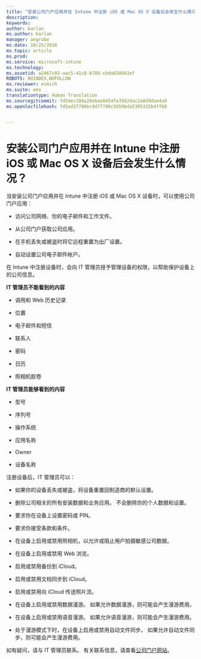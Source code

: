 ```yaml
---
title: "安装公司门户应用并在 Intune 中注册 iOS 或 Mac OS X 设备后会发生什么情况？ | Microsoft Intune"
description: 
keywords: 
author: barlan
ms.author: barlan
manager: angrobe
ms.date: 10/25/2016
ms.topic: article
ms.prod: 
ms.service: microsoft-intune
ms.technology: 
ms.assetid: a2467c02-aac5-41c8-b788-cbda830941ef
ROBOTS: NOINDEX,NOFOLLOW
ms.reviewer: esmich
ms.suite: ems
translationtype: Human Translation
ms.sourcegitcommit: fd54ec104a26ebae845dfe3942dac2e8d9dae4a9
ms.openlocfilehash: fd5ad37706bc4d7f780c5059bda5305335b4ff68


---
```



# 安装公司门户应用并在 Intune 中注册 iOS 或 Mac OS X 设备后会发生什么情况？

当安装公司门户应用并在 Intune 中注册 iOS 或 Mac OS X 设备时，可以使用公司门户应用：

-   访问公司网络、你的电子邮件和工作文件。

-   从公司门户获取公司应用。

-   在手机丢失或被盗时将它远程重置为出厂设置。

-   自动设置公司电子邮件帐户。

在 Intune 中注册设备时，会向 IT 管理员授予管理设备的权限，以帮助保护设备上的公司信息。

**IT 管理员不能看到的内容**

-   调用和 Web 历史记录

-   位置

-   电子邮件和短信

-   联系人

-   密码

-   日历

-   照相机胶卷

**IT 管理员能够看到的内容**

-   型号

-   序列号

-   操作系统

-   应用名称

-   Owner

-   设备名称

注册设备后，IT 管理员可以：

-   如果你的设备丢失或被盗，将设备重置回制造商的默认设置。

-   删除公司相关的所有安装数据和业务应用。 不会删除你的个人数据和设置。

-   要求你在设备上设置密码或 PIN。

-   要求你接受条款和条件。

-   在设备上启用或禁用照相机，以允许或阻止用户拍摄敏感公司数据。

-   在设备上启用或禁用 Web 浏览。

-   启用或禁用备份到 iCloud。

-   启用或禁用文档同步到 iCloud。

-   启用或禁用向 iCloud 传送照片流。

-   在设备上启用或禁用数据漫游。 如果允许数据漫游，则可能会产生漫游费用。

-   在设备上启用或禁用语音漫游。 如果允许语音漫游，则可能会产生漫游费用。

-   处于漫游模式下时，在设备上启用或禁用自动文件同步。 如果允许自动文件同步，则可能会产生漫游费用。

如有疑问，请与 IT 管理员联系。 有关联系信息，请查看[公司门户网站](http://portal.manage.microsoft.com)。



<!--HONumber=Oct16_HO2-->


